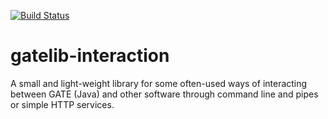 [![Build Status](https://travis-ci.org/johann-petrak/gatelib-interaction.svg?branch=master)](https://travis-ci.org/johann-petrak/gatelib-interaction)

# gatelib-interaction

A small and light-weight library for some often-used ways of interacting between GATE (Java) 
and other software through command line and pipes or simple HTTP services.

